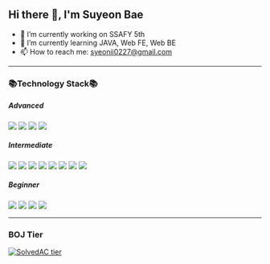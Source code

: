 ## Hi there 👋, I'm Suyeon Bae


<!-- **sy0227/sy0227** is a ✨ _special_ ✨ repository because its `README.md` (this file) appears on your GitHub profile. -->

- 🔭 I’m currently working on SSAFY 5th
- 🌱 I’m currently learning JAVA, Web FE, Web BE
- 📫 How to reach me: syeonii0227@gmail.com





<!-- ![](https://img.shields.io/badge/뱃지에쓸글씨-색상코드?style=flat-square&logo=아이콘이름&logoColor=white) -->

<hr>

### 📚Technology Stack📚

##### Advanced

<!-- java, mysql, python, adobeXD -->

![](https://img.shields.io/badge/JAVA-007396?style=flat-square&logo=Java&logoColor=white) ![](https://img.shields.io/badge/MySQL-4479A1?style=flat-square&logo=MySQL&logoColor=white) ![](https://img.shields.io/badge/Python-3776AB?style=flat-square&logo=Python&logoColor=white) ![](https://img.shields.io/badge/Adobe%20XD-FF61F6?style=flat-square&logo=Adobe%20XD&logoColor=white)



##### Intermediate

<!-- html5, css3, js, jQuery, spring, vue, adobeAE, adobePro -->

![](https://img.shields.io/badge/HTML5-E34F26?style=flat-square&logo=html5&logoColor=white) ![](https://img.shields.io/badge/CSS3-1572B6?style=flat-square&logo=CSS3&logoColor=white) ![](https://img.shields.io/badge/JavaScript-F7DF1E?style=flat-square&logo=JavaScript&logoColor=white) ![](https://img.shields.io/badge/jQuery-0769AD?style=flat-square&logo=jQuery&logoColor=white) ![](https://img.shields.io/badge/Spring-6DB33F?style=flat-square&logo=Spring&logoColor=white) ![](https://img.shields.io/badge/vue%2Ejs-4FC08D?style=flat-square&logo=vue.js&logoColor=white) ![](https://img.shields.io/badge/Adobe%20After%20Effects-9999FF?style=flat-square&logo=adobe%20after%20effects&logoColor=white) ![](https://img.shields.io/badge/Adobe%20Premiere%20Pro-9999FF?style=flat-square&logo=Adobe%20Premiere%20Pro&logoColor=white)



##### Beginner

<!-- Android, C++, Arduino, microbit -->

![](https://img.shields.io/badge/Android%20Studio-3DDC84?style=flat-square&logo=Android%20Studio&logoColor=white) ![](https://img.shields.io/badge/C++-00599C?style=flat-square&logo=C%2B%2B&logoColor=white) ![](https://img.shields.io/badge/Arduino-00979D?style=flat-square&logo=Arduino&logoColor=white) ![](https://img.shields.io/badge/micro:bit-00ED00?style=flat-square&logo=micro:bit&logoColor=white)


<hr>


### BOJ Tier

[![SolvedAC tier](http://mazassumnida.wtf/api/v2/generate_badge?boj=sy0227)](https://solved.ac/sy0227)


